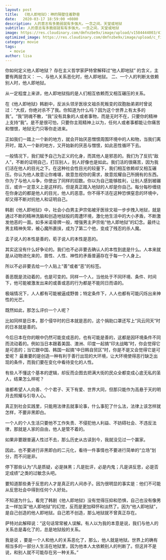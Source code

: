 ```yaml
---
layout: post
title:  《他人即地狱》：神的隔壁住着野兽
date:   2020-03-17 18:59:00 +0800
description: 人的意志有多脆弱就有多强大。一念之间，天堂或地狱
subtitle: 人的意志有多脆弱就有有多强大。一念之间，天堂或地狱
image: https://res.cloudinary.com/dmfnzbe9x/image/upload/v1584444003/4141584443976_.pic_hd_r5etnv.png
optimized_image: https://res.cloudinary.com/dmfnzbe9x/image/upload/c_fill,h_171,w_325/v1584444003/4141584443976_.pic_hd_r5etnv.png
category: movie
tags:
  - movie
author: lisa
---
```


你如何定义他人即地狱？
存在主义哲学家萨特曾解释过“他人即地狱” 的含义，主要有两层含义：
一、与他人关系恶化时，他人即地狱。
二、一个人的判断太依赖别人时，他人即地狱。

从一定程度上来讲，他人即地狱指的是人们相互依赖而又相互碾压的关系。

在《他人即地狱》韩剧中，反派头领牙医徐文祖杀死叛变的双胞胎弟弟时曾说过：“大叔，你绝对杀不了我。你知道为什么吗？因为这个世界上有太多的我”。“我”阴魂不散，“我”没有具象的人或者事物，而是无时不在，只要你的精神上支持“我”。是不是很可怕，只要你主观精神上以为，任何人或者事都能让你痛苦和憎恨，地狱无门只等你走进来。


正如我们一踏上一个新的地方，就会开始厌恶憎恨周围环境中的人和物，当我们离开时，踏入一个新的地方，又开始新的厌恶与憎恨，如此恶性循环下去。

一般情况下，我们赋予自己为正义的化身，而其他人是邪恶的。我们为了反抗“敌人”，不断的证明自己，打压别人，别人好像也是如此。我们活的很痛苦，因为我们活在他人的目光之下。在这种社会性目光的较量下，我们相互依赖却又相互碾压。你认为他人故意让你难堪，故意忽视你的需求，故意炫耀自己所拥有的东西。你为了与他人斗争，你使出了同样的招数。你以为自己能够胜利，让别人感到被碾压，或许一定意义上是这样的。但是真正踏入地狱的人却是你自己。每分每秒缠绕在你身边的都是他人的目光，他人的恶意。你不得不活在这种恐惧窒息的环境中，却又得不断对抗他人和证明自己。

韩剧《他人即地狱》中，社会小白男主尹宗佑被牙医徐文祖一步步拽入地狱，就是通过不断的精神洗脑和创造地狱般的周遭环境，激化他生活中的大小矛盾，不断激发他恶的一面。如多米诺骨牌一般，增强男主尹宗佑“他人即地狱”的幻念。最终让男主精神失常，被心魔所裹挟，成为了第二个他，变成了残忍的杀人魔。

孟子说人的本性是善的，荀子说人的本性是恶的。

其实这没有什么好争论的。我们也不必非要去确认人的本性到底是什么。人本来就是从动物进化来的，兽性、人性、神性的矛盾普遍存在于每一个人身上。

所以不必非要去给一个人贴上“善”或者“恶”的标签。

善恶既是流动着的，也是可变的。同样一个人，当他处于不同环境、条件、时间下，他可能被激发出来的或善或恶的行为都是不能同日而语的。

极端情况下，人人都有可能被逼成野兽；特定条件下，人人也都有可能闪烁出来神性的光芒。

既然如此，那怎么评价一个人呢？

比如同样是日本，那个侵华时的日本就是恶的，这个捐助口罩还写上“风云同天”时的日本就是善的。

今后日本在你的眼中仍然可能变成恶的，也有可能是善的，这都是因环境条件不同而流动着的。例如当日本跟着美国、澳洲、印度一起搞“印太战略”时，你会觉得它是可恶的；当它跟中国、韩国一起搞“中日韩自贸区”时，你是不是又会觉得它是可爱呢？
最重要的是创造一种有利于善行出现的大环境，让大环境使得恶行缺乏出现的条件，而我们要在变化中看待变化的人性。

有些人不懂这个基本的逻辑，却反而企图去把满大街的民众全都变成心底无私的圣人，结果怎么样呢？

谁都希望人人向善、个个君子、天下有爱、世界大同，但那只能作为高悬于天的明月去照耀与引导人心。

真正到社会实践里，只能用法律去就事论事，什么事犯了什么法，法律上该怎样就怎样，不要非黑即白。

一个人的个人生活只要他不工作失责、不侵犯他人利益、不妨碍社会、不违反法律，那就是人家的自由，他人是管不着的。

如果非要跟普遍人性过不去，那么历史从古读到今，我就没见过一个赢家。

因此，也不要进行非黑即白的二元化，看待一件事情也不要进行简单的“立场”划分，而不问是非。

停下那些认为“凡是质疑，必是抹黑；凡是批评，必是内鬼；凡是讲反思，必是否定成绩”之类的过敏念头吧。

要知道那些勇于反思的人才是真正的人间赤子。因为很明显的事实是：他们不可能从反思社会中得到任何个人好处。

不知道为什么，看完了韩剧《他人即地狱》没有觉得压抑和恐惧，自己也没有像男主一样加深“他人即地狱”的幻觉，反而是更加释怀和淡然了。因为“他人即地狱”，是自己创造的他人即地狱。自己若不创造，那么地狱就不曾真正存在。

萨特对此解释说：“这句话常常被人误解。有人以为我的本意是说，我们与他人的关系总是毒化了的，总是地狱般的关系。

我是说 ，要是一个人和他人的关系恶化了，那么，他人就是地狱。世界上的确有相当多的一部分人生活在地狱里，因为他本人太依赖别人的判断了。但这并不是说，和别人就不可能存在另一种关系。”